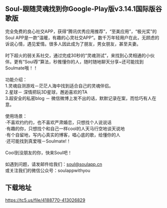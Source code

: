 ## Soul-跟随灵魂找到你Google-Play版v3.14.1国际版谷歌版
完全免费的良心社交APP，获得“腾讯优秀应用推荐”，“至美应用”，“极光奖”的Soul APP是一款“温暖，有趣的心灵社交APP”。数千万年轻用户在此，无顾虑的诉说心情，遇见爱情。很多人因此成为了朋友，男女朋友，甚至夫妻。 <br> <br>时下超火的弱关系社交，通过完成30秒的“灵魂测试”，来找到心灵相通的小伙伴。更有“Soul荐”算法，秒推懂你的人，随时随地聊天分享~还可能找到Soulmate哦！！ <br> <br>功能介绍： <br>1.灵魂自测游戏－茫茫人海中找到适合自己的灵魂伴侣。 <br>2.星球－ 深情把玩3D星球，邂逅喜欢的TA <br>3.超安全的私密blog － 微信微博上发不出的话，默默记录在案，而恰巧有人在意。 <br> <br>使用场景： <br>·不喜欢约约约，也不喜欢严肃婚恋，只想找个人说说话 <br>·有趣的你，只想找个和自己一样cool的人天马行空地谈天说地 <br>·有个自留地，写内心真实的博客，唱心底的歌，给懂你的人 <br>·还可能找到真爱哦－Soulmate!！ <br> <br>Cool到没朋友的你，快来Soul吧！ <br> <br>如遇到问题，请发邮件给我们：soul@soulapp.cn <br>或关注我们的微信公众号：soulappwithyou
## 下载地址
https://tc5.us/file/4188770-413026829